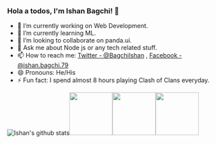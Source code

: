 <!-- ### Hi there 👋 -->

<!--
**ishanbagchi/ishanbagchi** is a ✨ _special_ ✨ repository because its `README.md` (this file) appears on your GitHub profile.

Here are some ideas to get you started:

- 🔭 I’m currently working on ...
- 🌱 I’m currently learning ...
- 👯 I’m looking to collaborate on ...
- 🤔 I’m looking for help with ...
- 💬 Ask me about ...
- 📫 How to reach me: ...
- 😄 Pronouns: ...
- ⚡ Fun fact: ...
-->

### Hola a todos, I'm Ishan Bagchi! 👋

- 🔭 I’m currently working on Web Development.
- 🌱 I’m currently learning ML.
- 👯 I’m looking to collaborate on panda.ui.
- 💬 Ask me about Node js or any tech related stuff.
- 📫 How to reach me: [Twitter - @BagchiIshan](https://twitter.com/BagchiIshan) , [Facebook - @ishan.bagchi.79](https://www.facebook.com/ishan.bagchi.79)
- 😄 Pronouns: He/His
- ⚡ Fun fact: I spend almost 8 hours playing Clash of Clans everyday.

![Ishan's github stats](https://github-readme-stats.vercel.app/api?username=ishanbagchi&show_icons=true&hide=["stars","issues"]&title_color=ffffff&icon_color=bb2acf&text_color=daf7dc&bg_color=191919)<img src="https://i.giphy.com/media/LMt9638dO8dftAjtco/200.webp" width="100"><img src="https://i.giphy.com/media/KzJkzjggfGN5Py6nkT/200.webp" width="100"><img src="https://i.giphy.com/media/IdyAQJVN2kVPNUrojM/200.webp" width="100">
